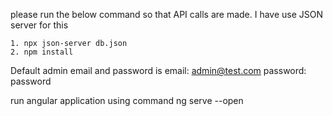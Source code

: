 please run the below command so that API calls are made. I have use JSON server for this

    1. npx json-server db.json
    2. npm install

Default admin email and password is
 email: admin@test.com
 password: password

run angular application using command 
    ng serve --open